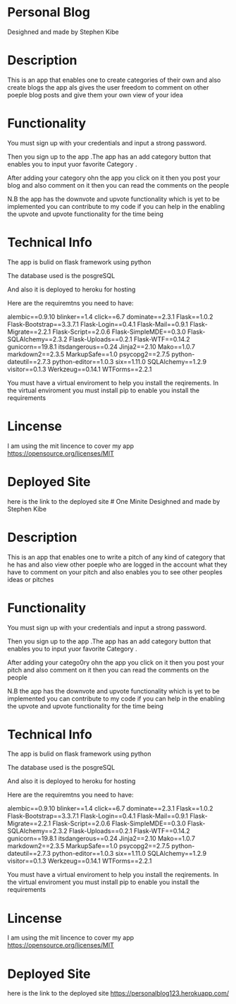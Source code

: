 # Personal Blog
Desighned and made by Stephen Kibe
# Description
This is an app that enables one to create categories of their own and also create blogs the app als gives the user freedom to comment on other poeple blog posts and give them your own view of your idea

# Functionality
You must sign up with your credentials and input a strong password.

Then you sign up to the app .The app has an add category button that enables you to input yuor favorite Category .

After adding your category ohn the app you click on it then you post your  blog and also comment on it then you can read the comments on the people

N.B the app has the downvote and upvote functionality which is yet to be implemented you can contribute to my code if you can help in the enabling the upvote and upvote functionality for the time being

# Technical Info
The app is bulid on flask framework using python

The database used is the posgreSQL 

And also it is deployed to heroku for hosting

Here are the requiremtns you need to have:

alembic==0.9.10
blinker==1.4
click==6.7
dominate==2.3.1
Flask==1.0.2
Flask-Bootstrap==3.3.7.1
Flask-Login==0.4.1
Flask-Mail==0.9.1
Flask-Migrate==2.2.1
Flask-Script==2.0.6
Flask-SimpleMDE==0.3.0
Flask-SQLAlchemy==2.3.2
Flask-Uploads==0.2.1
Flask-WTF==0.14.2
gunicorn==19.8.1
itsdangerous==0.24
Jinja2==2.10
Mako==1.0.7
markdown2==2.3.5
MarkupSafe==1.0
psycopg2==2.7.5
python-dateutil==2.7.3
python-editor==1.0.3
six==1.11.0
SQLAlchemy==1.2.9
visitor==0.1.3
Werkzeug==0.14.1
WTForms==2.2.1

You must have a virtual enviroment to help you install the reqirements. In the virtual enviroment you must install  pip to enable you install the requirements


# Lincense
I am using the mit lincence to cover my app  https://opensource.org/licenses/MIT

# Deployed Site
here is the link to the deployed site # One Minite
Desighned and made by Stephen Kibe
# Description
This is an app that enables one to write a pitch of any kind of category that he has and also view other poeple who are logged in the account what they have to comment on your pitch and also enables you to see other peoples ideas or pitches

# Functionality
You must sign up with your credentials and input a strong password.

Then you sign up to the app .The app has an add category button that enables you to input yuor favorite Category .

After adding your catego0ry ohn the app you click on it then you post your pitch and also comment on it then you can read the comments on the people

N.B the app has the downvote and upvote functionality which is yet to be implemented you can contribute to my code if you can help in the enabling the upvote and upvote functionality for the time being

# Technical Info
The app is bulid on flask framework using python

The database used is the posgreSQL 

And also it is deployed to heroku for hosting

Here are the requiremtns you need to have:

alembic==0.9.10
blinker==1.4
click==6.7
dominate==2.3.1
Flask==1.0.2
Flask-Bootstrap==3.3.7.1
Flask-Login==0.4.1
Flask-Mail==0.9.1
Flask-Migrate==2.2.1
Flask-Script==2.0.6
Flask-SimpleMDE==0.3.0
Flask-SQLAlchemy==2.3.2
Flask-Uploads==0.2.1
Flask-WTF==0.14.2
gunicorn==19.8.1
itsdangerous==0.24
Jinja2==2.10
Mako==1.0.7
markdown2==2.3.5
MarkupSafe==1.0
psycopg2==2.7.5
python-dateutil==2.7.3
python-editor==1.0.3
six==1.11.0
SQLAlchemy==1.2.9
visitor==0.1.3
Werkzeug==0.14.1
WTForms==2.2.1

You must have a virtual enviroment to help you install the reqirements. In the virtual enviroment you must install  pip to enable you install the requirements


# Lincense
I am using the mit lincence to cover my app  https://opensource.org/licenses/MIT

# Deployed Site
here is the link to the deployed site 
https://personalblog123.herokuapp.com/